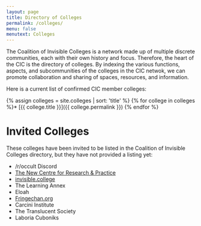 ```yaml
---
layout: page
title: Directory of Colleges
permalink: /colleges/
menu: false
menutext: Colleges
---
```

The Coalition of Invisible Colleges is a network made up of multiple discrete communities, each with their own history and focus. Therefore, the heart of the CIC is the directory of colleges. By indexing the various functions, aspects, and subcommunities of the colleges in the CIC netwok, we can promote collaboration and sharing of spaces, resources, and information.

Here is a current list of confirmed CIC member colleges:

{% assign colleges = site.colleges | sort: 'title' %}
{% for college in colleges %}* [{{ college.title }}]({{ college.permalink }})
{% endfor %}

# Invited Colleges
These colleges have been invited to be listed in the Coalition of Invisible Colleges directory, but they have not provided a listing yet:

* /r/occult Discord
* [The New Centre for Research & Practice](http://thenewcentre.org)
* [invisible.college](http://invisible.college)
* The Learning Annex
* Eloah
* [Fringechan.org](http://www.fringechan.org/)
* Carcini Institute
* The Translucent Society
* Laboria Cuboniks
